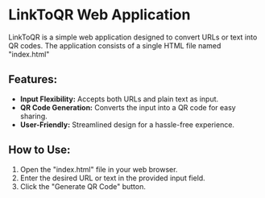 # LinkToQR Web Application

LinkToQR is a simple web application designed to convert URLs or text into QR codes. The application consists of a single HTML file named "index.html"

## Features:

- **Input Flexibility:** Accepts both URLs and plain text as input.
- **QR Code Generation:** Converts the input into a QR code for easy sharing.
- **User-Friendly:** Streamlined design for a hassle-free experience.

## How to Use:

1. Open the "index.html" file in your web browser.
2. Enter the desired URL or text in the provided input field.
3. Click the "Generate QR Code" button.
